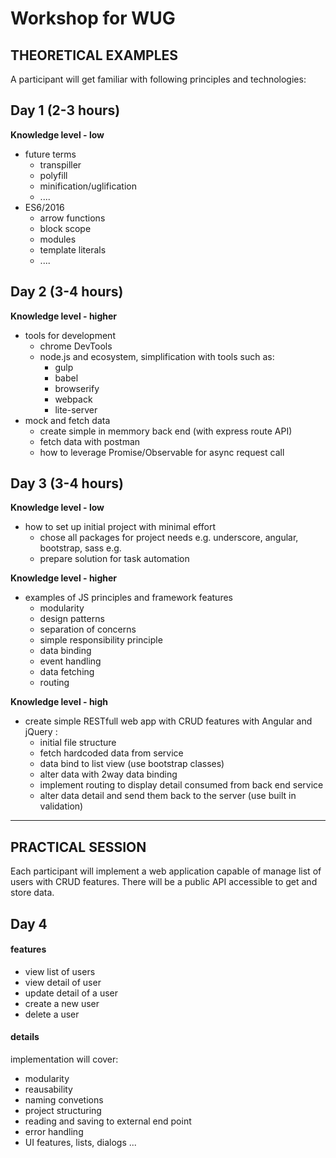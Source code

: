 # Workshop for WUG

## THEORETICAL EXAMPLES
A participant will get familiar with following principles and technologies:

## Day 1 (2-3 hours)
**Knowledge level - low**
* future terms
  * transpiller 
  * polyfill
  * minification/uglification
  * ....
* ES6/2016
  * arrow functions
  * block scope
  * modules
  * template literals
  * ....

## Day 2 (3-4 hours)
**Knowledge level - higher**
* tools for development
  * chrome DevTools
  * node.js and ecosystem, simplification with tools such as:
    * gulp
    * babel
    * browserify
    * webpack
    * lite-server
* mock and fetch data
  * create simple in memmory back end (with express route API)
  * fetch data with postman
  * how to leverage Promise/Observable for async request call

## Day 3 (3-4 hours)
**Knowledge level - low**    
* how to set up initial project with minimal effort
  * chose all packages for project needs e.g. underscore, angular, bootstrap, sass e.g.
  * prepare solution for task automation

**Knowledge level - higher**
* examples of JS principles and framework features
  * modularity
  * design patterns
  * separation of concerns
  * simple responsibility principle
  * data binding
  * event handling
  * data fetching
  * routing

**Knowledge level - high**
* create simple RESTfull web app with CRUD features with Angular and jQuery :
  * initial file structure
  * fetch hardcoded data from service 
  * data bind to list view (use bootstrap classes) 
  * alter data with 2way data binding
  * implement routing to display detail consumed from back end service
  * alter data detail and send them back to the server (use built in validation)

---

## PRACTICAL SESSION
Each participant will implement a web application capable of manage list of users with CRUD features. There will be a public API accessible to get and store data. 

## Day 4

#### features
* view list of users
* view detail of user
* update detail of a user
* create a new user
* delete a user

#### details
implementation will cover: 

* modularity
* reausability
* naming convetions
* project structuring
* reading and saving to external end point
* error handling
* UI features, lists, dialogs ...

